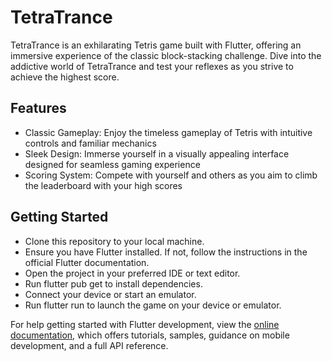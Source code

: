 # TetraTrance

TetraTrance is an exhilarating Tetris game built with Flutter, offering an immersive experience of the classic block-stacking challenge. Dive into the addictive world of TetraTrance and test your reflexes as you strive to achieve the highest score.

## Features

* Classic Gameplay: Enjoy the timeless gameplay of Tetris with intuitive controls and familiar mechanics
* Sleek Design: Immerse yourself in a visually appealing interface designed for seamless gaming experience
* Scoring System: Compete with yourself and others as you aim to climb the leaderboard with your high scores

## Getting Started
* Clone this repository to your local machine.
* Ensure you have Flutter installed. If not, follow the instructions in the official Flutter documentation.
* Open the project in your preferred IDE or text editor.
* Run flutter pub get to install dependencies.
* Connect your device or start an emulator.
* Run flutter run to launch the game on your device or emulator.

For help getting started with Flutter development, view the
[online documentation](https://docs.flutter.dev/), which offers tutorials,
samples, guidance on mobile development, and a full API reference.

